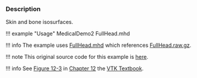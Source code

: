 ### Description

Skin and bone isosurfaces.

!!! example "Usage"
    MedicalDemo2 FullHead.mhd

!!! info
    The example uses [FullHead.mhd](https://raw.githubusercontent.com/lorensen/VTKExamples/master/src/Testing/Data/FullHead.mhd) which references [FullHead.raw.gz](https://github.com/lorensen/VTKExamples/blob/master/src/Testing/Data/FullHead.raw.gz?raw=true).

!!! note
    This original source code for this example is [here](https://gitlab.kitware.com/vtk/vtk/blob/395857190c8453508d283958383bc38c9c2999bf/Examples/Medical/Cxx/Medical2.cxx).

!!! info
    See [Figure 12-3](/VTKBook/12Chapter12/#Figure%2012-3) in [Chapter 12](/VTKBook/12Chapter12) the [VTK Textbook](/VTKBook/01Chapter1).
